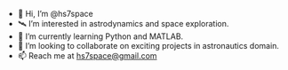 - 👋 Hi, I’m @hs7space
- 🛰️ I’m interested in astrodynamics and space exploration.
- 🌱 I’m currently learning Python and MATLAB.
- 🚀 I’m looking to collaborate on exciting projects in astronautics domain.
- 📫 Reach me at hs7space@gmail.com

<!---
hs7space/hs7space is a ✨ special ✨ repository because its `README.md` (this file) appears on your GitHub profile.
You can click the Preview link to take a look at your changes.
--->
